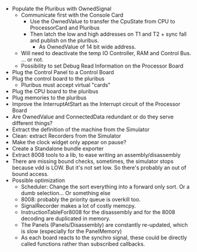 * Populate the Pluribus with OwnedSignal
  * Communicate first with the Console Card
    * Use the OwnedValue to transfer the CpuState from CPU to ProcessorCard and Pluribus 
    * Then latch the low and high addresses on T1 and T2 + sync fall and publish on the pluribus.
      * As OwnedValue of 14 bit wide address.
  * Will need to deactivate the temp IO Controller, RAM and Control Bus.
    ... or not.
  * Possibility to set Debug Read Information on the Processor Board
* Plug the Control Panel to a Control Board
* Plug the control board to the pluribus
  * Pluribus must accept virtual "cards"
* Plug the CPU board to the pluribus
* Plug memories to the pluribus
* Improve the InterruptAtStart as the Interrupt circuit of the Processor Board
* Are OwnedValue and ConnectedData redundant or do they serve different things?    
* Extract the definition of the machine from the Simulator
* Clean: extract Recorders from the Simulator
* Make the clock widget only appear on pause?
* Create a Standalone bundle exporter
* Extract 8008 tools to a lib, to ease writing an assembly/disassembly
* There are missing bound checks, sometimes, the simulator stops because vdd is LOW.
  But it's not set low. So there's probably an out of bound access. 
* Possible optimization  
  * Scheduler: Change the sort everything into a forward only sort. Or a dumb selection... Or something else
  * 8008: probably the priority queue is overkill too.
  * SignalRecorder makes a lot of costly memcpy.
  * InstructionTableFor8008 for the disassembly and for the 8008 decoding are duplicated in memory.
  * The Panels (Panels/Disassembly) are constantly re-updated, which is slow (especially for the PanelMemory)
  * As each board reacts to the synchro signal, these could be directly called functions
  rather than subscribed callbacks.
